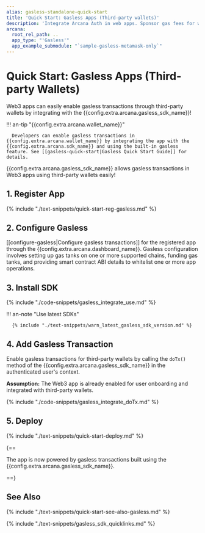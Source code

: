 ```yaml
---
alias: gasless-standalone-quick-start
title: 'Quick Start: Gasless Apps (Third-party wallets)'
description: 'Integrate Arcana Auth in web apps. Sponsor gas fees for whitelisted app operations. Onboard users via social login and use third-party wallets. Enable gasless transactions with zero gas fees for users.'
arcana:
  root_rel_path: ..
  app_type: "'Gasless'"
  app_example_submodule: "`sample-gasless-metamask-only`"
---
```


# Quick Start: Gasless Apps (Third-party Wallets)

Web3 apps can easily enable gasless transactions through third-party wallets by integrating with the {{config.extra.arcana.gasless_sdk_name}}! 

!!! an-tip "{{config.extra.arcana.wallet_name}}"

      Developers can enable gasless transactions in {{config.extra.arcana.wallet_name}} by integrating the app with the {{config.extra.arcana.sdk_name}} and using the built-in gasless feature. See [[gasless-quick-start|Gasless Quick Start Guide]] for details.

{{config.extra.arcana.gasless_sdk_name}} allows gasless transactions in Web3 apps using third-party wallets easily!

## 1. Register App

{% include "./text-snippets/quick-start-reg-gasless.md" %}

## 2. Configure Gasless

[[configure-gasless|Configure gasless transactions]] for the registered app through the {{config.extra.arcana.dashboard_name}}. Gasless configuration involves setting up gas tanks on one or more supported chains, funding gas tanks, and providing smart contract ABI details to whitelist one or more app operations.

## 3. Install SDK

{% include "./code-snippets/gasless_integrate_use.md" %}

!!! an-note "Use latest SDKs"
  
      {% include "./text-snippets/warn_latest_gasless_sdk_version.md" %}

## 4. Add Gasless Transaction

Enable gasless transactions for third-party wallets by calling the `doTx()` method of the {{config.extra.arcana.gasless_sdk_name}} in the authenticated user's context. 

**Assumption:**  The Web3 app is already enabled for user onboarding and integrated with third-party wallets.

{% include "./code-snippets/gasless_integrate_doTx.md" %}

## 5. Deploy 

{% include "./text-snippets/quick-start-deploy.md" %}

{==

The app is now powered by gasless transactions built using the {{config.extra.arcana.gasless_sdk_name}}.

==}

## See Also

{% include "./text-snippets/quick-start-see-also-gasless.md" %}

{% include "./text-snippets/gasless_sdk_quicklinks.md" %}